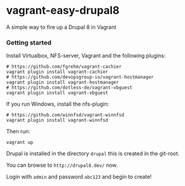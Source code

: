 # vagrant-easy-drupal8
A simple way to fire up a Drupal 8 in Vagrant

### Getting started

Install Virtualbox, NFS-server, Vagrant and the following plugins:
```
# https://github.com/fgrehm/vagrant-cachier
vagrant plugin install vagrant-cachier
# https://github.com/devopsgroup-io/vagrant-hostmanager
vagrant plugin install vagrant-hostmanager
# https://github.com/dotless-de/vagrant-vbguest
vagrant plugin install vagrant-vbguest 
```

If you run Windows, install the nfs-plugin:
```
# https://github.com/winnfsd/vagrant-winnfsd
vagrant plugin install vagrant-winnfsd
```

Then run:
```
vagrant up
```

Drupal is installed in the directory `drupal` this is created in the git-root.

You can browse to `http://drupal8.dev/` now.

Login with `admin` and password `abc123` and begin to create!

